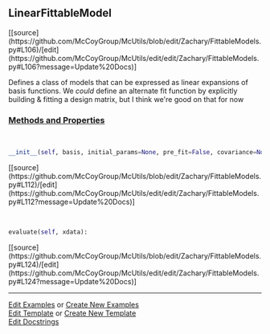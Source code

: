 ## <a id="McUtils.Zachary.FittableModels.LinearFittableModel">LinearFittableModel</a> 
<div class="docs-source-link" markdown="1">
[[source](https://github.com/McCoyGroup/McUtils/blob/edit/Zachary/FittableModels.py#L106)/[edit](https://github.com/McCoyGroup/McUtils/edit/edit/Zachary/FittableModels.py#L106?message=Update%20Docs)]
</div>

Defines a class of models that can be expressed as linear expansions of basis functions.
We _could_ define an alternate fit function by explicitly building & fitting a design matrix, but I think we're good on that for now

<div class="collapsible-section">
 <div class="collapsible-section collapsible-section-header" markdown="1">
 
### <a class="collapse-link" data-toggle="collapse" href="#methods">Methods and Properties</a> <a class="float-right" data-toggle="collapse" href="#methods"><i class="fa fa-chevron-down"></i></a>

 </div>
 <div class="collapsible-section collapsible-section-body collapse" id="methods" markdown="1">

<a id="McUtils.Zachary.FittableModels.LinearFittableModel.__init__" class="docs-object-method">&nbsp;</a> 
```python
__init__(self, basis, initial_params=None, pre_fit=False, covariance=None): 
```
<div class="docs-source-link" markdown="1">
[[source](https://github.com/McCoyGroup/McUtils/blob/edit/Zachary/FittableModels.py#L112)/[edit](https://github.com/McCoyGroup/McUtils/edit/edit/Zachary/FittableModels.py#L112?message=Update%20Docs)]
</div>

<a id="McUtils.Zachary.FittableModels.LinearFittableModel.evaluate" class="docs-object-method">&nbsp;</a> 
```python
evaluate(self, xdata): 
```
<div class="docs-source-link" markdown="1">
[[source](https://github.com/McCoyGroup/McUtils/blob/edit/Zachary/FittableModels.py#L124)/[edit](https://github.com/McCoyGroup/McUtils/edit/edit/Zachary/FittableModels.py#L124?message=Update%20Docs)]
</div>

 </div>
</div>




___

[Edit Examples](https://github.com/McCoyGroup/McUtils/edit/gh-pages/ci/examples/McUtils/Zachary/FittableModels/LinearFittableModel.md) or 
[Create New Examples](https://github.com/McCoyGroup/McUtils/new/gh-pages/?filename=ci/examples/McUtils/Zachary/FittableModels/LinearFittableModel.md) <br/>
[Edit Template](https://github.com/McCoyGroup/McUtils/edit/gh-pages/ci/docs/McUtils/Zachary/FittableModels/LinearFittableModel.md) or 
[Create New Template](https://github.com/McCoyGroup/McUtils/new/gh-pages/?filename=ci/docs/templates/McUtils/Zachary/FittableModels/LinearFittableModel.md) <br/>
[Edit Docstrings](https://github.com/McCoyGroup/McUtils/edit/edit/Zachary/FittableModels.py#L106?message=Update%20Docs)